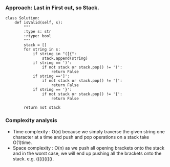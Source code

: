 ### Approach: Last in First out, so Stack. 
```
class Solution:
    def isValid(self, s):
        """
        :type s: str
        :rtype: bool
        """
        stack = []
        for string in s:
            if string in "([{":
                stack.append(string)
            if string == ')':
                if not stack or stack.pop() != '(':
                    return False
            if string ==']':
                if not stack or stack.pop() != '[':
                    return False
            if string == '}':
                if not stack or stack.pop() != '{':
                    return False
        
        return not stack
```
### Complexity analysis
- Time complexity : O(n) because we simply traverse the given string one character at a time and push and pop operations on a stack take O(1)time.
- Space complexity : O(n) as we push all opening brackets onto the stack and in the worst case, we will end up pushing all the brackets onto the stack. e.g. ((((((((((.
